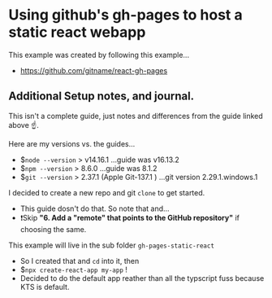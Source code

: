 # Using github's gh-pages to host a static react webapp
This example was created by following this example...
- https://github.com/gitname/react-gh-pages

## Additional Setup notes, and journal.  
This isn't a complete guide, just notes and differences from the guide linked above ☝️.

Here are my versions vs. the guides...
- $`node --version` > v14.16.1 ...guide was v16.13.2
- $`npm --version` > 8.6.0 ...guide was 8.1.2
- $`git --version` > 2.37.1 (Apple Git-137.1 ) ...git version 2.29.1.windows.1

I decided to create a new repo and git `clone` to get started.
- This guide dosn't do that. So note that and...
- ❗️Skip **"6. Add a "remote" that points to the GitHub repository"** if choosing the same. 

This example will live in the sub folder `gh-pages-static-react`
- So I created that and `cd` into it, then
- $`npx create-react-app my-app` ! 
- Decided to do the default app reather than all the typscript fuss because KTS is default.

